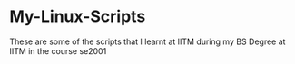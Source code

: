 # My-Linux-Scripts
These are some of the scripts that I learnt at IITM during my BS Degree at IITM in the course se2001
